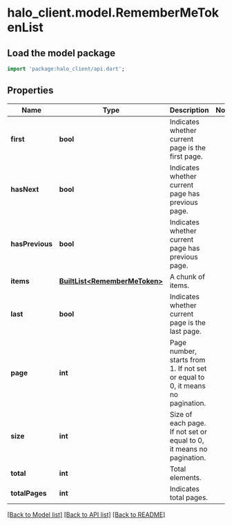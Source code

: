 # halo_client.model.RememberMeTokenList

## Load the model package
```dart
import 'package:halo_client/api.dart';
```

## Properties
Name | Type | Description | Notes
------------ | ------------- | ------------- | -------------
**first** | **bool** | Indicates whether current page is the first page. | 
**hasNext** | **bool** | Indicates whether current page has previous page. | 
**hasPrevious** | **bool** | Indicates whether current page has previous page. | 
**items** | [**BuiltList&lt;RememberMeToken&gt;**](RememberMeToken.md) | A chunk of items. | 
**last** | **bool** | Indicates whether current page is the last page. | 
**page** | **int** | Page number, starts from 1. If not set or equal to 0, it means no pagination. | 
**size** | **int** | Size of each page. If not set or equal to 0, it means no pagination. | 
**total** | **int** | Total elements. | 
**totalPages** | **int** | Indicates total pages. | 

[[Back to Model list]](../README.md#documentation-for-models) [[Back to API list]](../README.md#documentation-for-api-endpoints) [[Back to README]](../README.md)


